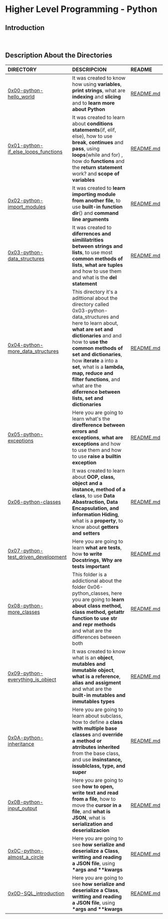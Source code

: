 # Higher Level Programming - Python

## Introduction 

<br/>

## Description About the Directories 

| DIRECTORY | DESCRIPCION | README |
| :--- | :--- | :--- |
|  [0x00-python-hello_world](https://github.com/lulu994/alx-higher_level_programming/tree/main/0x00-python-hello_world)| It was created to know how using  **variables**, **print strings**, what are **indexing** and **slicing** and to **learn more about Python**  |  [README.md](https://github.com/lulu994/alx-higher_level_programming/blob/main/0x00-python-hello_world/README.md)|
|  [0x01-python-if_else_loops_functions](https://github.com/lulu994/alx-higher_level_programming/tree/main/0x01-python-if_else_loops_functions)| It was created to learn about **conditions statements**(if, elif, else), how to use **break**, **continues** and **pass**, using **loops**(while and for) , how do **functions** and the **return statement** work? and **scope of variables** |  [README.md](https://github.com/lulu994/alx-higher_level_programming/blob/main/0x01-python-if_else_loops_functions/README.md)|
|  [0x02-python-import_modules](https://github.com/lulu994/alx-higher_level_programming/tree/main/0x02-python-import_modules)|It was created to **learn importing  module from another file**, to use **built-in function dir**() and **command line arguments**|  [README.md](https://github.com/lulu994/alx-higher_level_programming/blob/main/0x02-python-import_modules/README.md)|
|  [0x03-python-data_structures](https://github.com/lulu994/alx-higher_level_programming/tree/main/0x03-python-data_structures)|It was created to **diferrences and simililatrities between strings and lists**, to use most **common methods of lists**, **what are tuples** and how to use them and what is the **del statement**|  [README.md](https://github.com/lulu994/alx-higher_level_programming/blob/main/0x03-python-data_structures/README.md)|
|  [0x04-python-more_data_structures](https://github.com/lulu994/alx-higher_level_programming/tree/main/0x04-python-more_data_structures)|This directory it's a adittional about the directory called 0x03-python-data_structures and here to learn about, **what are set and dictionaries**  and and how to **use the common methods of set and dictionaries**, how **iterate** a into a **set**, what is a **lambda, map, reduce and filter functions**, and what are the **diferrence between lists, set and dictionaries**  |  [README.md](https://github.com/lulu994/alx-higher_level_programming/blob/main/0x04-python-more_data_structures/README.md)
|  [0x05-python-exceptions](https://github.com/lulu994/alx-higher_level_programming/tree/main/0x05-python-exceptions)|Here you are going to learn what's the **direfference between errors and exceptions**,  **what are exceptions** and how to use them and how to use **raise a builtin exception**|  [README.md](https://github.com/lulu994/alx-higher_level_programming/blob/main/0x05-python-exceptions/README.md)
|  [0x06-python-classes](https://github.com/lulu994/alx-higher_level_programming/tree/main/0x06-python-classes)|It was created to learn about **OOP, class, object and a instance, method of a class**, to use **Data Abastraction, Data Encapsulation, and information Hiding**, what is a **property**, to know about **getters and setters** |  [README.md](https://github.com/lulu994/alx-higher_level_programming/blob/main/0x06-python-classes/README.md)
|  [0x07-python-test_driven_development](https://github.com/lulu994/alx-higher_level_programming/tree/main/0x07-python-test_driven_development)|Here you are going to learn **what are tests**, how **to write Docstrings**, **Why are tests important**|  [README.md](https://github.com/lulu994/alx-higher_level_programming/blob/main/0x07-python-test_driven_development/README.md)
|  [0x08-python-more_classes](https://github.com/lulu994/alx-higher_level_programming/tree/main/0x08-python-more_classes)|This folder is a addictional about the folder 0x06-python_classes, here you are going to **learn about class method, class method, getattr function to use __str__ and __repr__ methods** and what are the differences between both|  [README.md](https://github.com/lulu994/alx-higher_level_programming/blob/main/0x08-python-more_classes/README.md)
|  [0x09-python-everything_is_object](https://github.com/lulu994/alx-higher_level_programming/tree/main/0x09-python-everything_is_object)| It was created to know what is an **object**, **mutables and inmutable object**, **what is a reference**, **alias and assigment** and what are the **built-in mutables and inmutables types**|  [README.md](https://github.com/lulu994/alx-higher_level_programming/blob/main/0x09-python-everything_is_object/README.md)
|  [0x0A-python-inheritance](https://github.com/lulu994/alx-higher_level_programming/tree/main/0x0A-python-inheritance)|Here you are going to learn about subclass, how to define a **class with multiple base classes** and **override a method or atrributes inherited** from the base class, and use **insinstance, issublclass, type, and super**|  [README.md](https://github.com/lulu994/alx-higher_level_programming/blob/main/0x0A-python-inheritance/README.md)
|  [0x0B-python-input_output](https://github.com/lulu994/alx-higher_level_programming/tree/main/0x0B-python-input_output)|Here you are going to see **how to open, write text and read from a file**, how to move the **cursor in a file**, and **what is JSON**, what is **serialization and deserializacion**|  [README.md](https://github.com/lulu994/alx-higher_level_programming/blob/main/0x0B-python-input_output/README.md)
|  [0x0C-python-almost_a_circle](https://github.com/lulu994/alx-higher_level_programming/tree/main/0x0C-python-almost_a_circle)|Here you are going to see **how serialize and deserialize a Class**, **writting and reading a JSON file**, using **\*args and \*\*kwargs**|  [README.md](https://github.com/lulu994/alx-higher_level_programming/blob/main/0x0C-python-almost_a_circle/README.md)
|  [0x0D-SQL_introduction](https://github.com/lulu994/alx-higher_level_programming/tree/main/0x0D-SQL_introduction)|Here you are going to see **how serialize and deserialize a Class**, **writting and reading a JSON file**, using **\*args and \*\*kwargs**|  [README.md](https://github.com/lulu994/alx-higher_level_programming/blob/main/0x0D-SQL_introduction/README.md)
